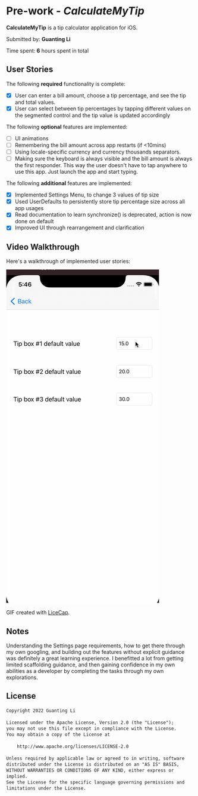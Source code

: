 # Pre-work - *CalculateMyTip*

**CalculateMyTip** is a tip calculator application for iOS.

Submitted by: **Guanting Li**

Time spent: **6** hours spent in total

## User Stories

The following **required** functionality is complete:

* [x] User can enter a bill amount, choose a tip percentage, and see the tip and total values.
* [x] User can select between tip percentages by tapping different values on the segmented control and the tip value is updated accordingly

The following **optional** features are implemented:

* [ ] UI animations
* [ ] Remembering the bill amount across app restarts (if <10mins)
* [ ] Using locale-specific currency and currency thousands separators.
* [ ] Making sure the keyboard is always visible and the bill amount is always the first responder. This way the user doesn't have to tap anywhere to use this app. Just launch the app and start typing.

The following **additional** features are implemented:

* [x] Implemented Settings Menu, to change 3 values of tip size
* [x] Used UserDefaults to persistently store tip percentage size across all app usages
* [x] Read documentation to learn synchronize() is deprecated, action is now done on default
* [x] Improved UI through rearrangement and clarification

## Video Walkthrough

Here's a walkthrough of implemented user stories:

<img src='https://github.com/baconandchips/codepath-prework/blob/main/prework-overview.gif' title='Video Walkthrough' width='' alt='Video Walkthrough' />

GIF created with [LiceCap](http://www.cockos.com/licecap/).

## Notes

Understanding the Settings page requirements, how to get there through my own googling, and building out the features without explicit guidance was definitely a great learning experience. I benefitted a lot from getting limited scaffolding guidance, and then gaining confidence in my own abilities as a developer by completing the tasks through my own explorations. 

## License

    Copyright 2022 Guanting Li

    Licensed under the Apache License, Version 2.0 (the "License");
    you may not use this file except in compliance with the License.
    You may obtain a copy of the License at

        http://www.apache.org/licenses/LICENSE-2.0

    Unless required by applicable law or agreed to in writing, software
    distributed under the License is distributed on an "AS IS" BASIS,
    WITHOUT WARRANTIES OR CONDITIONS OF ANY KIND, either express or implied.
    See the License for the specific language governing permissions and
    limitations under the License.
